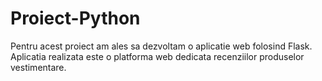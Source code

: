 # Proiect-Python
Pentru acest proiect am ales sa dezvoltam o aplicatie web folosind Flask. Aplicatia realizata este o platforma web dedicata recenziilor produselor vestimentare.
